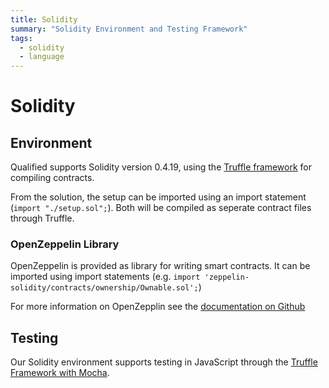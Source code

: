 ```yaml
---
title: Solidity
summary: "Solidity Environment and Testing Framework"
tags:
  - solidity
  - language
---
```


# Solidity

## Environment

Qualified supports Solidity version 0.4.19, using the [Truffle framework](http://truffleframework.com/) for compiling contracts.

From the solution, the setup can be imported using an import statement (`import "./setup.sol";`). Both will be compiled as seperate contract files through Truffle.

### OpenZeppelin Library

OpenZeppelin is provided as library for writing smart contracts. It can be imported using import statements (e.g. `import 'zeppelin-solidity/contracts/ownership/Ownable.sol';`)

For more information on OpenZepplin see the [documentation on Github](https://github.com/OpenZeppelin/zeppelin-solidity)

## Testing

Our Solidity environment supports testing in JavaScript through the [Truffle Framework with Mocha](/reference/languages/solidity/truffle-with-mocha).
